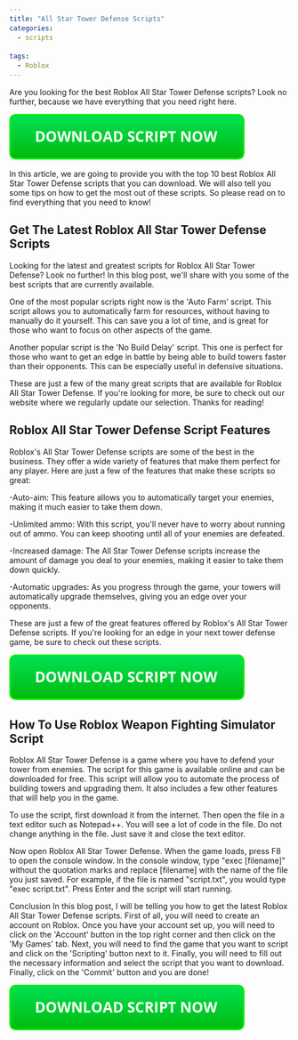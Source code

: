 ```yaml
---
title: "All Star Tower Defense Scripts"
categories:
  - scripts
  
tags:
  - Roblox
---
```


Are you looking for the best Roblox All Star Tower Defense scripts? Look no further, because we have everything that you need right here.

[![script button](https://github.com/robloxpaste/robloxpaste.github.io/blob/main/script_button.png?raw=true)](https://rbxpaste.com/latest-script)


In this article, we are going to provide you with the top 10 best Roblox All Star Tower Defense scripts that you can download. We will also tell you some tips on how to get the most out of these scripts. So please read on to find everything that you need to know!

## Get The Latest Roblox All Star Tower Defense Scripts

Looking for the latest and greatest scripts for Roblox All Star Tower Defense? Look no further! In this blog post, we'll share with you some of the best scripts that are currently available.

One of the most popular scripts right now is the 'Auto Farm' script. This script allows you to automatically farm for resources, without having to manually do it yourself. This can save you a lot of time, and is great for those who want to focus on other aspects of the game.

Another popular script is the 'No Build Delay' script. This one is perfect for those who want to get an edge in battle by being able to build towers faster than their opponents. This can be especially useful in defensive situations.

These are just a few of the many great scripts that are available for Roblox All Star Tower Defense. If you're looking for more, be sure to check out our website where we regularly update our selection. Thanks for reading!

## Roblox All Star Tower Defense Script Features

Roblox's All Star Tower Defense scripts are some of the best in the business. They offer a wide variety of features that make them perfect for any player. Here are just a few of the features that make these scripts so great:

-Auto-aim: This feature allows you to automatically target your enemies, making it much easier to take them down.

-Unlimited ammo: With this script, you'll never have to worry about running out of ammo. You can keep shooting until all of your enemies are defeated.

-Increased damage: The All Star Tower Defense scripts increase the amount of damage you deal to your enemies, making it easier to take them down quickly.

-Automatic upgrades: As you progress through the game, your towers will automatically upgrade themselves, giving you an edge over your opponents.

These are just a few of the great features offered by Roblox's All Star Tower Defense scripts. If you're looking for an edge in your next tower defense game, be sure to check out these scripts.

[![script button](https://github.com/robloxpaste/robloxpaste.github.io/blob/main/script_button.png?raw=true)](https://rbxpaste.com/latest-script)

## How To Use Roblox Weapon Fighting Simulator Script
Roblox All Star Tower Defense is a game where you have to defend your tower from enemies. The script for this game is available online and can be downloaded for free. This script will allow you to automate the process of building towers and upgrading them. It also includes a few other features that will help you in the game.

To use the script, first download it from the internet. Then open the file in a text editor such as Notepad++. You will see a lot of code in the file. Do not change anything in the file. Just save it and close the text editor.

Now open Roblox All Star Tower Defense. When the game loads, press F8 to open the console window. In the console window, type "exec [filename]" without the quotation marks and replace [filename] with the name of the file you just saved. For example, if the file is named "script.txt", you would type "exec script.txt". Press Enter and the script will start running.

Conclusion
In this blog post, I will be telling you how to get the latest Roblox All Star Tower Defense scripts. First of all, you will need to create an account on Roblox. Once you have your account set up, you will need to click on the 'Account' button in the top right corner and then click on the 'My Games' tab. Next, you will need to find the game that you want to script and click on the 'Scripting' button next to it. Finally, you will need to fill out the necessary information and select the script that you want to download. Finally, click on the 'Commit' button and you are done!

[![script button](https://github.com/robloxpaste/robloxpaste.github.io/blob/main/script_button.png?raw=true)](https://rbxpaste.com/latest-script)